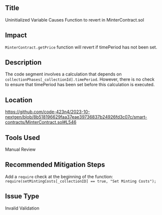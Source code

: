 ## Title
Uninitialized Variable Causes Function to revert in MinterContract.sol

## Impact
`MinterContract.getPrice` function will revert if timePeriod has not been set.

## Description
The code segment involves a calculation that depends on `collectionPhases[_collectionId].timePeriod`. However, there is no check to ensure that timePeriod has been set before this calculation is executed. 

## Location
https://github.com/code-423n4/2023-10-nextgen/blob/8b518196629faa37eae39736837b24926fd3c07c/smart-contracts/MinterContract.sol#L546

## Tools Used
Manual Review

## Recommended Mitigation Steps
Add a `require` check at the beginning of the function:
`require(setMintingCosts[_collectionID] == true, "Set Minting Costs");` 

## Issue Type
Invalid Validation